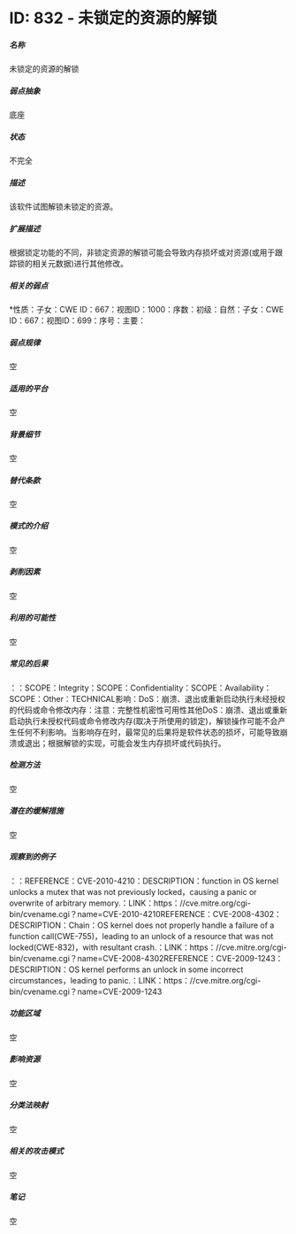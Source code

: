 # ID: 832 - 未锁定的资源的解锁
<h5>名称</h5>未锁定的资源的解锁
<h5>弱点抽象</h5>底座
<h5>状态</h5>不完全
<h5>描述</h5>该软件试图解锁未锁定的资源。
<h5>扩展描述</h5>根据锁定功能的不同，非锁定资源的解锁可能会导致内存损坏或对资源(或用于跟踪锁的相关元数据)进行其他修改。
<h5>相关的弱点</h5>*性质：子女：CWE ID：667：视图ID：1000：序数：初级：自然：子女：CWE ID：667：视图ID：699：序号：主要：
<h5>弱点规律</h5>空
<h5>适用的平台</h5>空
<h5>背景细节</h5>空
<h5>替代条款</h5>空
<h5>模式的介绍</h5>空
<h5>剥削因素</h5>空
<h5>利用的可能性</h5>空
<h5>常见的后果</h5>：：SCOPE：Integrity：SCOPE：Confidentiality：SCOPE：Availability：SCOPE：Other：TECHNICAL影响：DoS：崩溃、退出或重新启动执行未经授权的代码或命令修改内存：注意：完整性机密性可用性其他DoS：崩溃、退出或重新启动执行未授权代码或命令修改内存(取决于所使用的锁定)，解锁操作可能不会产生任何不利影响。当影响存在时，最常见的后果将是软件状态的损坏，可能导致崩溃或退出；根据解锁的实现，可能会发生内存损坏或代码执行。
<h5>检测方法</h5>空
<h5>潜在的缓解措施</h5>空
<h5>观察到的例子</h5>：：REFERENCE：CVE-2010-4210：DESCRIPTION：function in OS kernel unlocks a mutex that was not previously locked，causing a panic or overwrite of arbitrary memory.：LINK：https：//cve.mitre.org/cgi-bin/cvename.cgi？name=CVE-2010-4210REFERENCE：CVE-2008-4302：DESCRIPTION：Chain：OS kernel does not properly handle a failure of a function call(CWE-755)，leading to an unlock of a resource that was not locked(CWE-832)，with resultant crash.：LINK：https：//cve.mitre.org/cgi-bin/cvename.cgi？name=CVE-2008-4302REFERENCE：CVE-2009-1243：DESCRIPTION：OS kernel performs an unlock in some incorrect circumstances，leading to panic.：LINK：https：//cve.mitre.org/cgi-bin/cvename.cgi？name=CVE-2009-1243
<h5>功能区域</h5>空
<h5>影响资源</h5>空
<h5>分类法映射</h5>空
<h5>相关的攻击模式</h5>空
<h5>笔记</h5>空

